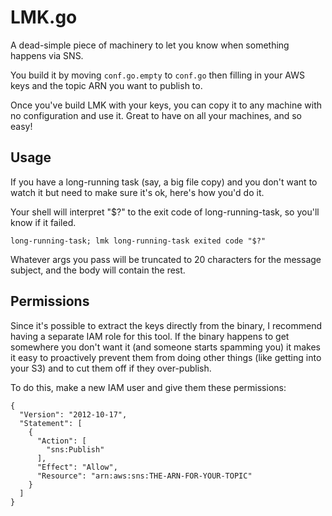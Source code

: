 LMK.go
======
A dead-simple piece of machinery to let you know when something happens via
SNS.

You build it by moving `conf.go.empty` to `conf.go` then filling in your AWS
keys and the topic ARN you want to publish to.

Once you've build LMK with your keys, you can copy it to any machine with no
configuration and use it. Great to have on all your machines, and so easy!

Usage
-----
If you have a long-running task (say, a big file copy) and you don't want to
watch it but need to make sure it's ok, here's how you'd do it.

Your shell will interpret "$?" to the exit code of long-running-task, so you'll
know if it failed.

`long-running-task; lmk long-running-task exited code "$?"`

Whatever args you pass will be truncated to 20 characters for the message
subject, and the body will contain the rest.

Permissions
-----------
Since it's possible to extract the keys directly from the binary, I recommend
having a separate IAM role for this tool. If the binary happens to get
somewhere you don't want it (and someone starts spamming you) it makes it easy
to proactively prevent them from doing other things (like getting into your S3)
and to cut them off if they over-publish.

To do this, make a new IAM user and give them these permissions:

```
{
  "Version": "2012-10-17",
  "Statement": [
    {
      "Action": [
        "sns:Publish"
      ],
      "Effect": "Allow",
      "Resource": "arn:aws:sns:THE-ARN-FOR-YOUR-TOPIC"
    }
  ]
}
```
